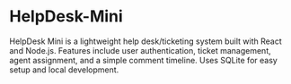 # HelpDesk-Mini
HelpDesk Mini is a lightweight help desk/ticketing system built with React and Node.js. Features include user authentication, ticket management, agent assignment, and a simple comment timeline. Uses SQLite for easy setup and local development.
